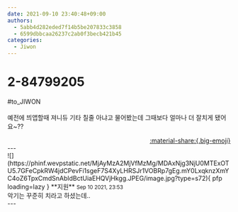 ```yaml
---
date: 2021-09-10 23:40:48+09:00
authors:
  - 5abb4d282eded7f14b5be207833c3858
  - 6599dbbcaa26237c2ab0f3becb421b45
categories:
  - Jiwon
---
```


# 2-84799205

<div class="post-container" markdown="1">
<div class="content-container md-sidebar__scrollwrap" markdown="1">

\#to_JIWON<br><br>예전에 븨앱할때 져니듀 기타 칠줄 아냐고 물어봤는데 그때보다 얼마나 더 잘치게 됐어요~??

</div>
</div>

<div style="text-align: right;" markdown="1">
<a href="https://weverse.io/fromis9/fanpost/2-84799205" style="text-align: right;">:material-share:{.big-emoji}</a>
</div>
---

<div class="comments-container md-sidebar__scrollwrap" markdown="1">
<div class="comment" markdown="1">
<div class='id-container' markdown="1">
![](https://phinf.wevpstatic.net/MjAyMzA2MjVfMzMg/MDAxNjg3NjU0MTExOTU5.7GFeCpkRW4jdCPevFi1sgeF7S4XyLHRSJr1VOBRp7gEg.mY0LxqknzXmYC4oZ6TpxCmdSnAbldBctUiaEHQVjHkgg.JPEG/image.jpg?type=s72){ pfp loading=lazy }
**<span class="artist">지원</span>** <small>Sep 10 2021, 23:53</small><br>
</div>
<div class='comment-body' markdown="1">
악기는 꾸준히 치라고 하셨는데.. 
</div>
</div>
</div>
---
